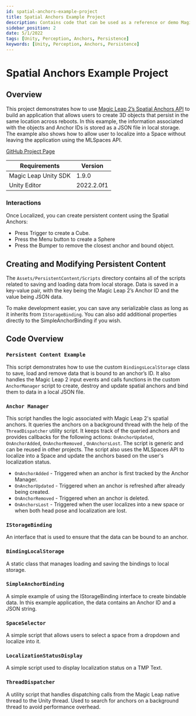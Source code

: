 ```yaml
---
id: spatial-anchors-example-project
title: Spatial Anchors Example Project
description: Contains code that can be used as a reference or demo Magic Leap 2's Spatial Anchors functionality.
sidebar_position: 2
date: 5/1/2022
tags: [Unity, Perception, Anchors, Persistence]
keywords: [Unity, Perception, Anchors, Persistence]
---
```


# Spatial Anchors Example Project

## Overview

This project demonstrates how to use [Magic Leap 2’s Spatial Anchors API](https://developer-docs.magicleap.cloud/docs/guides/unity/perception/anchors/spatial-anchors-overview) to build an application that allows users to create 3D objects that persist in the same location across reboots. In this example, the information associated with the objects and Anchor IDs is stored as a JSON file in local storage. The example also shows how to allow user to localize into a Space without leaving the application using the MLSpaces API.

[GitHub Project Page](https://github.com/magicleap/SpatialAnchorsExample)

| Requirements| Version|
|--| --|
|Magic Leap Unity SDK | 1.9.0 |
|Unity Editor| 2022.2.0f1 |

### Interactions

Once Localized, you can create persistent content using the Spatial Anchors:

- Press Trigger to create a Cube.
- Press the Menu button to create a Sphere
- Press the Bumper to remove the closest anchor and bound object.

## Creating and Modifying Persistent Content

The `Assets/PersistentContent/Scripts` directory contains all of the scripts related to saving and loading data from local storage. Data is saved in a key-value pair, with the key being the Magic Leap 2’s Anchor ID and the value being JSON data.

To make development easier, you can save any serializable class as long as it inherits from `IStorageBinding`. You can also add additional properties directly to the SimpleAnchorBinding if you wish.

## Code Overview

### `Persistent Content Example`

This script demonstrates how to use the custom `BindingsLocalStorage` class to save, load and remove data that is bound to an anchor’s ID. It also handles the Magic Leap 2 input events and calls functions in the custom `AnchorManager` script to create, destroy and update spatial anchors and bind them to data in a local JSON file.

### `Anchor Manager`

This script handles the logic associated with Magic Leap 2's spatial anchors. It queries the anchors on a background thread with the help of the `ThreadDispatcher` utility script. It keeps track of the queried anchors and provides callbacks for the following actions: `OnAnchorUpdated`, `OnAnchorAdded`, `OnAnchorRemoved` , `OnAnchorsLost`. The script is generic and can be reused in other projects. The script also uses the MLSpaces  API to localize into a Space and update the anchors based on the user's localization status.

- `OnAnchorAdded`  - Triggered when an anchor is first tracked by the Anchor Manager.
- `OnAnchorUpdated` - Triggered when an anchor is refreshed after already being created.
- `OnAnchorRemoved` - Triggered when an anchor is deleted.
- `OnAnchorsLost` - Triggered when the user localizes into a new space or when both head pose and localization are lost.

### `IStorageBinding`

An interface that is used to ensure that the data can be bound to an anchor.

### `BindingLocalStorage`

A static class that manages loading and saving the bindings to local storage.

### `SimpleAnchorBinding`

A simple example of using the IStorageBinding interface to create bindable data. In this example application, the data contains an Anchor ID and a JSON string.

### `SpaceSelector`

A simple script that allows users to select a space from a dropdown and localize into it.

### `LocalizationStatusDisplay`

A simple script used to display localization status on a TMP Text.

### `ThreadDispatcher`

A utility script that handles dispatching calls from the Magic Leap native thread to the Unity thread. Used to search for anchors on a background thread to avoid performance overhead.
